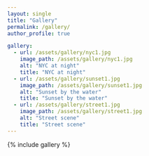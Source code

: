 ```yaml
---
layout: single
title: "Gallery"
permalink: /gallery/
author_profile: true

gallery:
  - url: /assets/gallery/nyc1.jpg
    image_path: /assets/gallery/nyc1.jpg
    alt: "NYC at night"
    title: "NYC at night"
  - url: /assets/gallery/sunset1.jpg
    image_path: /assets/gallery/sunset1.jpg
    alt: "Sunset by the water"
    title: "Sunset by the water"
  - url: /assets/gallery/street1.jpg
    image_path: /assets/gallery/street1.jpg
    alt: "Street scene"
    title: "Street scene"
---
```


{% include gallery %}
